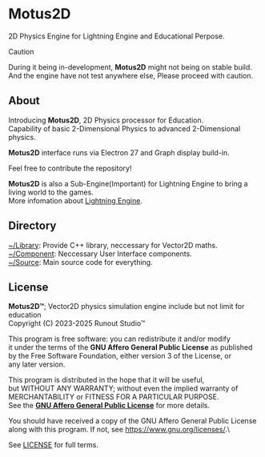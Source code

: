 # Motus2D
2D Physics Engine for Lightning Engine and Educational Perpose.

> [!CAUTION]
> During it being in-development, **Motus2D** might not being on stable build.\
> And the engine have not test anywhere else, Please proceed with caution.

## About

Introducing **Motus2D**, 2D Physics processor for Education.\
Capability of basic 2-Dimensional Physics to advanced 2-Dimensional physics.

**Motus2D** interface runs via Electron 27 and Graph display build-in.

Feel free to contribute the repository!

**Motus2D** is also a Sub-Engine(Important) for Lightning Engine to bring a living world to the games.\
More infomation about [Lightning Engine](README.md).

## Directory

[~/Library](sub-engines/Motus2D/Library): Provide C++ library, neccessary for Vector2D maths.\
[~/Component](sub-engines/Motus2D/Components): Neccessary User Interface components.\
[~/Source](sub-engines/Motus2D/Source): Main source code for everything.

## License

**Motus2D™**; Vector2D physics simulation engine include but not limit for education\
Copyright (C) 2023-2025  Runout Studio™

This program is free software: you can redistribute it and/or modify\
it under the terms of the **GNU Affero General Public License** as published\
by the Free Software Foundation, either version 3 of the License, or\
any later version.

This program is distributed in the hope that it will be useful,\
but WITHOUT ANY WARRANTY; without even the implied warranty of\
MERCHANTABILITY or FITNESS FOR A PARTICULAR PURPOSE.\
See the **[GNU Affero General Public License](https://www.gnu.org/licenses/agpl-3.0.html)** for more details.

You should have received a copy of the GNU Affero General Public License\
along with this program.  If not, see <https://www.gnu.org/licenses/>.\

See [LICENSE](sub-engines/Motus2D/LICENSE) for full terms.
